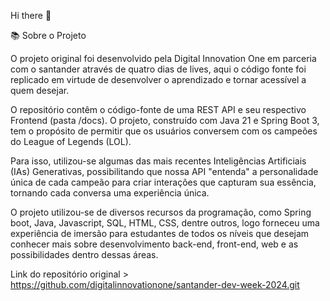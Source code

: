 Hi there 👋

📚 Sobre o Projeto

O projeto original foi desenvolvido pela Digital Innovation One em parceria com o santander através de quatro dias de lives, aqui o código fonte foi replicado em virtude de desenvolver o aprendizado e tornar acessível a quem desejar.

O repositório contêm o código-fonte de uma REST API e seu respectivo Frontend (pasta /docs). O projeto, construído com Java 21 e Spring Boot 3, tem o propósito de permitir que os usuários conversem com os campeões do League of Legends (LOL).

Para isso, utilizou-se algumas das mais recentes Inteligências Artificiais (IAs) Generativas, possibilitando que nossa API "entenda" a personalidade única de cada campeão para criar interações que capturam sua essência, tornando cada conversa uma experiência única.

O projeto utilizou-se de diversos recursos da programação, como Spring boot, Java, Javascript, SQL, HTML, CSS, dentre outros, logo forneceu uma experiência de imersão para estudantes de todos os níveis que desejam conhecer mais sobre desenvolvimento back-end, front-end, web e as possibilidades dentro dessas áreas.

Link do repositório original > https://github.com/digitalinnovationone/santander-dev-week-2024.git






